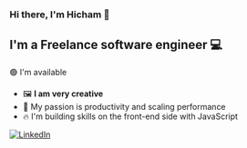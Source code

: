 ### Hi there, I'm Hicham 👋

## I'm a Freelance software engineer 💻

🟢 I'm available

- 🖼️ **I am very creative**
- 🚀 My passion is productivity and scaling performance
- 🔥 I'm building skills on the front-end side with JavaScript


<div align="left">
  <a href="https://www.linkedin.com/in/hichamzarrouk/">
    <img
      src="https://img.shields.io/static/v1?logo=linkedin&style=flat-square&color=0072b1&label=LinkedIn&message=%E2%98%86"
      alt="LinkedIn"
    />
  </a>
</div>

